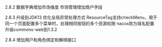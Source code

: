 2.8.2
数据字典增加市场维度
市场管理增加商户字段

2.8.3
升级到JDK13
优化全局异常处理方式
ResourceTag支持checkMenu，用于同一个页面配置多个菜单时，处理相同按钮的多个资源权限
nacos改为域名配置
升级commons-web到1.3.2

2.8.4
增加用户和角色绑定和解绑接口